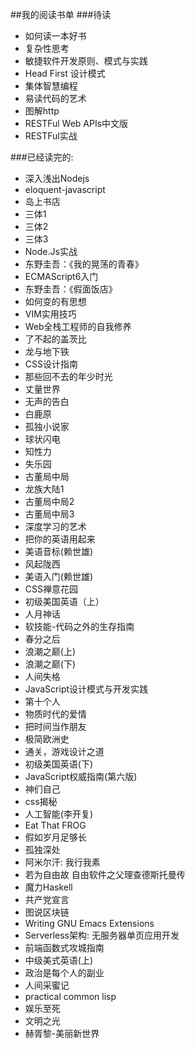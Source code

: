 ##我的阅读书单
###待读
*  如何读一本好书
*  复杂性思考
*  敏捷软件开发原则、模式与实践
*  Head First 设计模式
*  集体智慧编程
*  易读代码的艺术
*  图解http
*  RESTFul Web APIs中文版
*  RESTFul实战

###已经读完的:
*  深入浅出Nodejs
*  eloquent-javascript
*  岛上书店
*  三体1
*  三体2
*  三体3
*  Node.Js实战
*  东野圭吾：《我的晃荡的青春》
*  ECMAScript6入门
*  东野圭吾：《假面饭店》
*  如何变的有思想
*  VIM实用技巧
*  Web全栈工程师的自我修养
*  了不起的盖茨比
*  龙与地下铁
*  CSS设计指南
*  那些回不去的年少时光
*  丈量世界
*  无声的告白
*  白鹿原
*  孤独小说家
*  球状闪电
*  知性力
*  失乐园
*  古董局中局
*  龙族大陆1
*  古董局中局2
*  古董局中局3
*  深度学习的艺术
*  把你的英语用起来
*  美语音标(赖世雄)
*  风起陇西
*  美语入门(赖世雄)
*  CSS禅意花园
*  初级美国英语（上）
*  人月神话
*  软技能-代码之外的生存指南
*  春分之后
*  浪潮之巅(上)
*  浪潮之巅(下)
*  人间失格
*  JavaScript设计模式与开发实践
*  第十个人
*  物质时代的爱情
*  把时间当作朋友
*  极简欧洲史
*  通关，游戏设计之道
*  初级美国英语(下)
*  JavaScript权威指南(第六版)
*  神们自己
*  css揭秘
*  人工智能(李开复)
*  Eat That FROG
*  假如岁月足够长
*  孤独深处
*  阿米尔汗: 我行我素
*  若为自由故 自由软件之父理查德斯托曼传
*  魔力Haskell
*  共产党宣言
*  图说区块链
*  Writing GNU Emacs Extensions
*  Serverless架构: 无服务器单页应用开发
*  前端函数式攻城指南
*  中级美式英语(上)
*  政治是每个人的副业
*  人间采蜜记
*  practical common lisp
*  娱乐至死
*  文明之光
*  赫胥黎-美丽新世界
